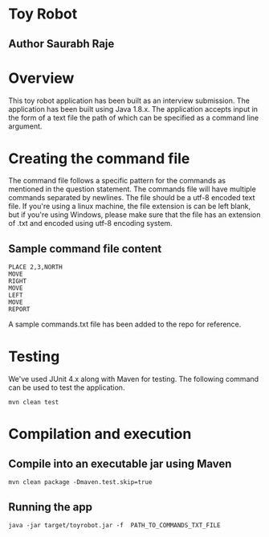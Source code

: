 # Toy Robot

## Author Saurabh Raje

# Overview
This toy robot application has been built as an interview submission. The application has been built using Java 1.8.x.
The application accepts input in the form of a text file the path of which can be specified as a command line argument.

# Creating the command file
The command file follows a specific pattern for the commands as mentioned in the question statement. The commands file will have multiple commands 
separated by newlines. The file should be a utf-8 encoded text file. If you're using a linux machine, the file extension is can be left blank, but if you're using Windows, please make sure that the file has an extension of .txt and encoded using utf-8 encoding system.

## Sample command file content
```
PLACE 2,3,NORTH
MOVE
RIGHT
MOVE
LEFT
MOVE
REPORT
```
A sample commands.txt file has been added to the repo for reference.

# Testing

We've used JUnit 4.x along with Maven for testing. The following command can be used to test the application.

```
mvn clean test
```

# Compilation and execution

## Compile into an executable jar using Maven
```
mvn clean package -Dmaven.test.skip=true
```

## Running the app
```
java -jar target/toyrobot.jar -f  PATH_TO_COMMANDS_TXT_FILE
```
